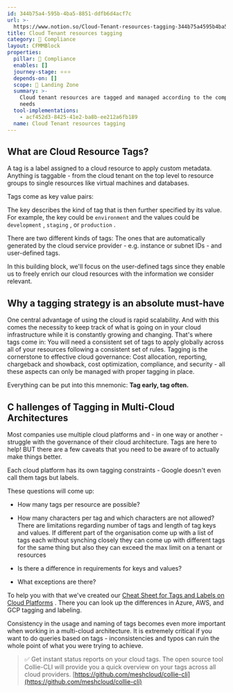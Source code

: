 ```yaml
---
id: 344b75a4-595b-4ba5-8851-ddfb6d4acf7c
url: >-
  https://www.notion.so/Cloud-Tenant-resources-tagging-344b75a4595b4ba58851ddfb6d4acf7c
title: Cloud Tenant resources tagging
category: 🔖 Compliance
layout: CFMMBlock
properties:
  pillar: 🔖 Compliance
  enables: []
  journey-stage: ⭐️⭐️⭐️
  depends-on: []
  scope: 🛬 Landing Zone
  summary: >-
    Cloud tenant resources are tagged and managed according to the companies
    needs
  tool-implementations:
    - acf452d3-8425-41e2-ba8b-ee212a6fb189
  name: Cloud Tenant resources tagging
---
```


## **What are Cloud Resource Tags?**

A tag is a label assigned to a cloud resource to apply custom metadata. Anything is taggable - from the cloud tenant on the top level to resource groups to single resources like virtual machines and databases.

Tags come as key value pairs:

The key describes the kind of tag that is then further specified by its value. For example, the key could be `environment` and the values could be `development` , `staging` , or `production` .

There are two different kinds of tags: The ones that are automatically generated by the cloud service provider - e.g. instance or subnet IDs - and user-defined tags.

In this building block, we'll focus on the user-defined tags since they enable us to freely enrich our cloud resources with the information we consider relevant.

## **Why a tagging strategy is an absolute must-have**

One central advantage of using the cloud is rapid scalability. And with this comes the necessity to keep track of what is going on in your cloud infrastructure while it is constantly growing and changing. That's where tags come in: You will need a consistent set of tags to apply globally across all of your resources following a consistent set of rules. Tagging is the cornerstone to effective cloud governance: Cost allocation, reporting, chargeback and showback, cost optimization, compliance, and security - all these aspects can only be managed with proper tagging in place.

Everything can be put into this mnemonic: **Tag early, tag often.**

## C **hallenges of Tagging in Multi-Cloud Architectures**

Most companies use multiple cloud platforms and - in one way or another - struggle with the governance of their cloud architecture. Tags are here to help! BUT there are a few caveats that you need to be aware of to actually make things better.

Each cloud platform has its own tagging constraints - Google doesn't even call them tags but labels.

These questions will come up:

- How many tags per resource are possible?

- How many characters per tag and which characters are not allowed?
There are limitations regarding number of tags and length of tag keys and values. If different part of the organisation come up with a list of tags each without synching closely they can come up with different tags for the same thing but also they can exceed the max limit on a tenant or resources

- Is there a difference in requirements for keys and values?

- What exceptions are there?

To help you with that we've created our [Cheat Sheet for Tags and Labels on Cloud Platforms](https://www.meshcloud.io/2020/09/29/tags-and-labels-on-cloud-platforms-cheat-sheet-2020/) . There you can look up the differences in Azure, AWS, and GCP tagging and labeling.

Consistency in the usage and naming of tags becomes even more important when working in a multi-cloud architecture. It is extremely critical if you want to do queries based on tags - inconsistencies and typos can ruin the whole point of what you were trying to achieve.



> ✅ Get instant status reports on your cloud tags. The open source tool Collie-CLI will provide you a quick overview on your tags across all cloud providers. [https://github.com/meshcloud/collie-cli](https://github.com/meshcloud/collie-cli)

